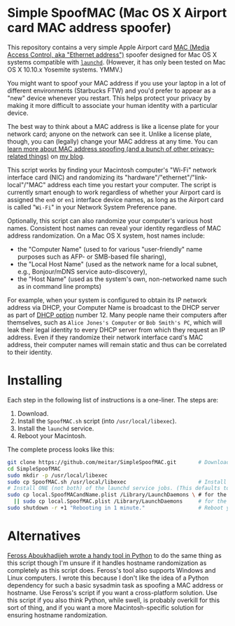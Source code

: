 # Simple SpoofMAC (Mac OS X Airport card MAC address spoofer)

This repository contains a very simple Apple Airport card [MAC (Media Access Control, aka "Ethernet address")](https://en.wikipedia.org/wiki/MAC_address) spoofer designed for Mac OS X systems compatible with [`launchd`](http://launchd.info/). (However, it has only been tested on Mac OS X 10.10.x Yosemite systems. YMMV.)

You might want to spoof your MAC address if you use your laptop in a lot of different environments (Starbucks FTW) and you'd prefer to appear as a "new" device whenever you restart. This helps protect your privacy by making it more difficult to associate your human identity with a particular device.

The best way to think about a MAC address is like a license plate for your network card; anyone on the network can see it. Unlike a license plate, though, you can (legally) change your MAC address at any time. You can [learn more about MAC address spoofing (and a bunch of other privacy-related things)](https://maymay.net/blog/2013/02/20/howto-use-tor-for-all-network-traffic-by-default-on-mac-os-x/#spoof-your-mac-address) on [my blog](https://maymay.net/blog/tag/privacy).

This script works by finding your Macintosh computer's "Wi-Fi" network interface card (NIC) and randomizing its "hardware"/"ethernet"/"link-local"/"MAC" address each time you restart your computer. The script is currently smart enough to work regardless of whether your Airport card is assigned the `en0` or `en1` interface device names, as long as the Airport card is called "`Wi-Fi`" in your Network System Preference pane.

Optionally, this script can also randomize your computer's various host names. Consistent host names can reveal your identity regardless of MAC address randomization. On a Mac OS X system, host names include:

* the "Computer Name" (used to for various "user-friendly" name purposes such as AFP- or SMB-based file sharing),
* the "Local Host Name" (used as the network name for a local subnet, e.g., Bonjour/mDNS service auto-discovery),
* the "Host Name" (used as the system's own, non-networked name such as in command line prompts)

For example, when your system is configured to obtain its IP network address via DHCP, your Computer Name is broadcast to the DHCP server as part of [DHCP option](https://en.wikipedia.org/wiki/Dynamic_Host_Configuration_Protocol#DHCP_options) number 12. Many people name their computers after themselves, such as `Alice Jones's Computer` or `Bob Smith's PC`, which will leak their legal identity to every DHCP server from which they request an IP address. Even if they randomize their network interface card's MAC address, their computer names will remain static and thus can be correlated to their identity.

# Installing

Each step in the following list of instructions is a one-liner. The steps are:

1. Download.
1. Install the `SpoofMAC.sh` script (into `/usr/local/libexec`).
1. Install the `launchd` service.
1. Reboot your Macintosh.

The complete process looks like this:

```sh
git clone https://github.com/meitar/SimpleSpoofMAC.git       # Download.
cd SimpleSpoofMAC
sudo mkdir -p /usr/local/libexec
sudo cp SpoofMAC.sh /usr/local/libexec                       # Install script.
# Install ONE (not both) of the launchd service jobs. (This defaults to the MAC and name spoofing service.)
sudo cp local.SpoofMACandName.plist /Library/LaunchDaemons \ # for the MAC and hostname randomization service.
  || sudo cp local.SpoofMAC.plist /Library/LaunchDaemons     # for the MAC-only randomization service.
sudo shutdown -r +1 "Rebooting in 1 minute."                 # Reboot your Macintosh.
```

# Alternatives

[Feross Aboukhadijeh wrote a handy tool in Python](https://github.com/feross/SpoofMAC) to do the same thing as this script though I'm unsure if it handles hostname randomization as completely as this script does. Feross's tool also supports Windows and Linux computers. I wrote this because I don't like the idea of a Python dependency for such a basic sysadmin task as spoofing a MAC address or hostname. Use Feross's script if you want a cross-platform solution. Use this script if you also think Python, while swell, is probably overkill for this sort of thing, and if you want a more Macintosh-specific solution for ensuring hostname randomization.
